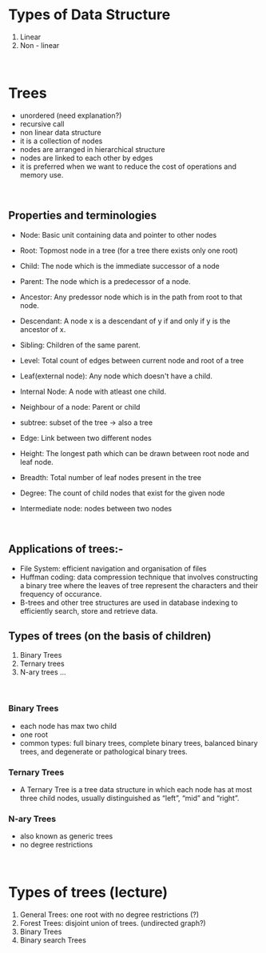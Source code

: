 # Types of Data Structure
1. Linear
2. Non - linear

<br>

# Trees
- unordered (need explanation?)
- recursive call
- non linear data structure
- it is a collection of nodes
- nodes are arranged in hierarchical structure
- nodes are linked to each other by edges 
- it is preferred when we want to reduce the cost of operations and memory use.

<br>

## Properties and terminologies
* Node: Basic unit containing data and pointer to other nodes

* Root: Topmost node in a tree (for a tree there exists only one root)

* Child: The node which is the immediate successor of a node 

* Parent: The node which is a predecessor of a node.

* Ancestor: Any predessor node which is in the path from root to that node.

* Descendant: A node x is a descendant of y if and only if y is the ancestor of x.

* Sibling: Children of the same parent.

* Level: Total count of edges between current node and root of a tree

* Leaf(external node): Any node which doesn't have a child.

* Internal Node: A node with atleast one child.

* Neighbour of a node: Parent or child

* subtree: subset of the tree -> also a tree

* Edge: Link between two different nodes

* Height: The longest path which can be drawn between root node and leaf node.

* Breadth: Total number of leaf nodes present in the tree

* Degree: The count of child nodes that exist for the given node

* Intermediate node: nodes between two nodes

<br>

## Applications of trees:-
* File System: efficient navigation and organisation of files
* Huffman coding: data compression technique that involves constructing a binary tree where the 
leaves of tree represent the characters and their frequency of occurance.
* B-trees and other tree structures are used in database indexing to efficiently search, store and retrieve data. 

## Types of trees (on the basis of children)
1. Binary Trees
2. Ternary trees
3. N-ary trees 
...

<br>

### Binary Trees
- each node has max two child
- one root
- common types: full binary trees, complete binary trees, balanced binary trees, and degenerate or pathological binary trees.

### Ternary Trees
- A Ternary Tree is a tree data structure in which each node has at most three child nodes, usually distinguished as “left”, “mid” and “right”.

### N-ary Trees
- also known as generic trees
- no degree restrictions 

<br>

# Types of trees (lecture)
1. General Trees: one root with no degree restrictions (?)
2. Forest Trees: disjoint union of trees. (undirected graph?)
3. Binary Trees
4. Binary search Trees